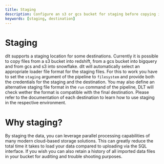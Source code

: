 ```yaml
---
title: Staging
description: Configure an s3 or gcs bucket for staging before copying into the destination
keywords: [staging, destination]
---
```


# Staging

dlt supports a staging location for some destinations. Currently it is possible to copy files from a s3 bucket into redshift, from a gcs bucket into bigquery and from gcs and s3 into snowflake. dlt will automatically select an appropriate loader file format for the staging files. For this to work you have to set the `staging` argument of the pipeline to `filesystem` and provide both the credentials for the staging and the destination. You may also define an alternative staging file format in the `run` command of the pipeline, DLT will check wether the format is compatible with the final destination. Please refer to the documentation of each destination to learn how to use staging in the respective environment.

# Why staging?

By staging the data, you can leverage parallel processing capabilities of many modern cloud-based storage solutions. This can greatly reduce the total time it takes to load your data compared to uploading via the SQL interface. If you wish you can also retain a history of all imported data files in your bucket for auditing and trouble shooting purposes.